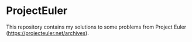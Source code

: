 # ProjectEuler

This repository contains my solutions to some problems from Project Euler (https://projecteuler.net/archives). 
